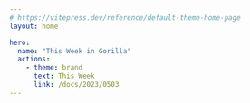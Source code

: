 ```yaml
---
# https://vitepress.dev/reference/default-theme-home-page
layout: home

hero:
  name: "This Week in Gorilla"
  actions:
    - theme: brand
      text: This Week
      link: /docs/2023/0503
---
```

